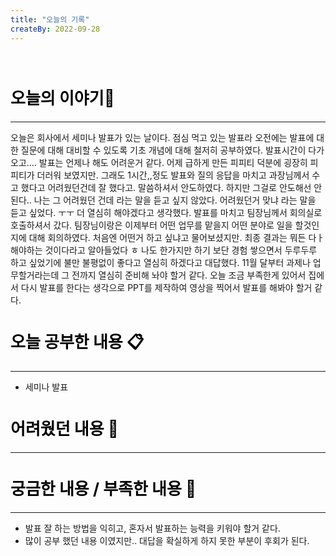 ```yaml
---
title: "오늘의 기록"
createBy: 2022-09-28
---
```



<br>

<h2 style="font-size:26px; color:black ">오늘의 이야기🧧</h2>

--- 
오늘은 회사에서 세미나 발표가 있는 날이다. 점심 먹고 있는 발표라 오전에는 발표에 대한 질문에 대해 대비할 수 있도록 기초 개념에 대해 철저히
공부하였다. 발표시간이 다가오고.... 발표는 언제나 해도 어려운거 같다. 어제 급하게 만든 피피티 덕분에 굉장히 피피티가 더러워 보였지만. 그래도 1시간,,정도 발표와 질의 응답을 마치고
과장님께서 수고 했다고 어려웠던건데 잘 했다고. 말씀하셔서 안도하였다. 하지만 그걸로 안도해선 안된다.. 나는 그 어려웠던 건데 라는 말을 듣고 싶지 않았다. 어려웠던거 맞냐 라는 말을 듣고 싶었다.
ㅜㅜ 더 열심히 해야겠다고 생각했다. 발표를 마치고 팀장님께서 회의실로 호출하셔서 갔다. 팀장님이랑은 이제부터 어떤 업무를 맡을지 어떤 분야로 일을 할것인지에 대해 회의하였다.
처음엔 어떤거 하고 싶냐고 물어보셨지만. 최종 결과는 뭐든 다ㅏ 해야하는 것이다라고 알아들었다 ㅎ 나도 한가지만 하기 보단 경험 쌓으면서 두루두루 하고 싶었기에 불만 불평없이 좋다고 열심히 하겠다고
대답했다. 11월 달부터 과제나 업무할거라는데 그 전까지 열심히 준비해 놔야 할거 같다. 오늘 조금 부족한게 있어서 집에서 다시 발표를 한다는 생각으로 PPT를 제작하여 영상을 찍어서 발표를 해봐야 할거 같다.
####  
<h2 style="font-size:26px; color:black ">오늘 공부한 내용 📋</h2>

---
- 세미나 발표

<h2 style="font-size:26px; color:black ">어려웠던 내용 🤢</h2>

---


<h2 style="font-size:26px; color:black ">궁금한 내용 / 부족한 내용 🧐</h2>

--- 

- 발표 잘 하는 방법을 익히고, 혼자서 발표하는 능력을 키워야 할거 같다.
- 많이 공부 했던 내용 이였지만.. 대답을 확실하게 하지 못한 부분이 후회가 된다. 


